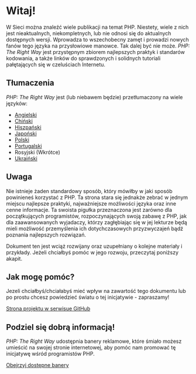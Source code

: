 # Witaj!

W Sieci można znaleźć wiele publikacji na temat PHP. Niestety, wiele z nich jest nieaktualnych, niekompletnych, lub nie
odnosi się do aktualnych dostępnych wersji. Wprowadza to wszechobecny zamęt i prowadzi nowych fanów tego języka na
przysłowiowe manowce. Tak dalej być nie może. _PHP: The Right Way_ jest przystępnym zbiorem najlepszych praktyk i
standarów kodowania, a także linków do sprawdzonych i solidnych tutoriali pałętających się w czeluściach Internetu. 

## Tłumaczenia

_PHP: The Right Way_ jest (lub niebawem będzie) przetłumaczony na wiele języków:

* [Angielski](http://www.phptherightway.com)
* [Chiński](http://wulijun.github.com/php-the-right-way)
* [Hiszpański](http://es.phptherightway.com)
* [Japoński](http://ja.phptherightway.com)
* [Polski](http://pl.phptherightway.com)
* [Portugalski](http://br.phptherightway.com/)
* Rosyjski (Wkrótce)
* [Ukraiński](http://iflista.github.com/php-the-right-way/)

## Uwaga

Nie istnieje żaden standardowy sposób, który mówiłby w jaki sposób powinieneś korzystać z PHP. Ta strona stara się
jednakże zebrać w jednym miejscu najlepsze praktyki, najważniejsze możliwości języka oraz inne cenne informacje. Ta
swoista pigułka przeznaczona jest zarówno dla początkujących programistów, rozpoczynających swoją zabawę z PHP, jak dla
zaawansowanych wyjadaczy, którzy zagłębiając się w jej lekturze będą mieli możliwość przemyślenia ich dotychczasowych
przyzwyczajeń bądź poznania najlepszych rozwiązań.

Dokument ten jest wciąż rozwijany oraz uzupełniany o kolejne materiały i przykłady. Jeżeli chciałbyś pomóc w jego
rozwoju, przeczytaj poniższy akapit.

## Jak mogę pomóc?

Jezeli chciałbyś/chciałabyś mieć wpływ na zawartość tego dokumentu lub po prostu chcesz powiedzieć światu o tej
inicjatywie - zapraszamy!

[Strona projektu w serwisue GitHub][1] 

## Podziel się dobrą informacją!

_PHP: The Right Way_ udostępnia banery reklamowe, które śmiało możesz umieścić na swojej stronie internetowej, aby
pomóc nam promować tę inicjatywę wśród programistów PHP.

[Obejrzyj dostępne banery][2]

[1]: https://github.com/bartosz-maciaszek/php-the-right-way/tree/gh-pages
[2]: /banners.html
